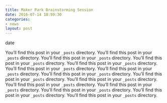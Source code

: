 ```yaml
---
title: Maker Park Brainstorming Session
date: 2016-07-14 18:59:30
categories:
- news
layout: post
---
```


date

You’ll find this post in your `_posts` directory.
You’ll find this post in your `_posts` directory.
You’ll find this post in your `_posts` directory.
You’ll find this post in your `_posts` directory.
You’ll find this post in your `_posts` directory.
You’ll find this post in your `_posts` directory.
You’ll find this post in your `_posts` directory.
You’ll find this post in your `_posts` directory.
You’ll find this post in your `_posts` directory.
You’ll find this post in your `_posts` directory.
You’ll find this post in your `_posts` directory.
You’ll find this post in your `_posts` directory.
You’ll find this post in your `_posts` directory.
You’ll find this post in your `_posts` directory.
You’ll find this post in your `_posts` directory.
